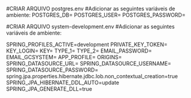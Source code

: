 #CRIAR ARQUIVO postgres.env
#Adicionar as seguintes variáveis de ambiente:
POSTGRES_DB=
POSTGRES_USER=
POSTGRES_PASSWORD=

#CRIAR ARQUIVO system-development.env
#Adicionar as seguintes variáveis de ambiente:

SPRING_PROFILES_ACTIVE=development
PRIVATE_KEY_TOKEN=
KEY_LOGIN=
KEY=
TYPE_1=
TYPE_2=
EMAIL_PASSWORD=
EMAIL_GCSYSTEM=
APP_PROFILE=
ORIGINS=
SPRING_DATASOURCE_URL=
SPRING_DATASOURCE_USERNAME=
SPRING_DATASOURCE_PASSWORD=
spring.jpa.properties.hibernate.jdbc.lob.non_contextual_creation=true
SPRING_JPA_HIBERNATE_DDL_AUTO=update
SPRING_JPA_GENERATE_DLL=true